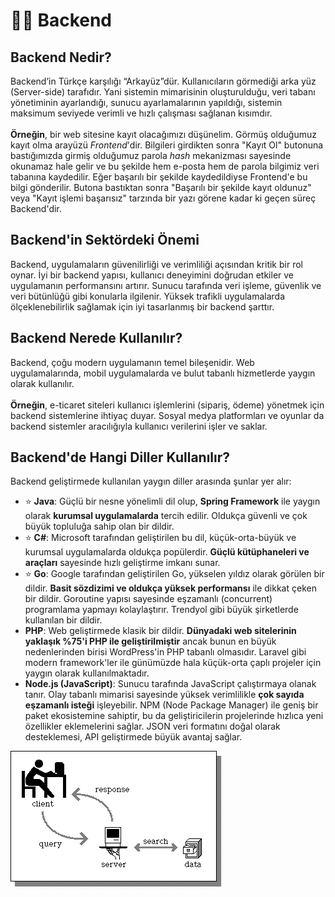 # 👩‍🔧 Backend

## Backend Nedir?
Backend’in Türkçe karşılığı “Arkayüz”dür. Kullanıcıların görmediği arka yüz (Server-side) tarafıdır. Yani sistemin mimarisinin oluşturulduğu, veri tabanı yönetiminin ayarlandığı, sunucu ayarlamalarının yapıldığı, sistemin maksimum seviyede verimli ve hızlı çalışması sağlanan kısımdır.
\
\
**Örneğin**, bir web sitesine kayıt olacağımızı düşünelim. Görmüş olduğumuz kayıt olma arayüzü *Frontend*'dir. Bilgileri girdikten sonra "Kayıt Ol" butonuna bastığımızda girmiş olduğumuz parola *hash* mekanizması sayesinde okunamaz hale gelir ve bu şekilde hem e-posta hem de parola bilgimiz veri tabanına kaydedilir. Eğer başarılı bir şekilde kaydedildiyse Frontend'e bu bilgi gönderilir. Butona bastıktan sonra "Başarılı bir şekilde kayıt oldunuz" veya "Kayıt işlemi başarısız" tarzında bir yazı görene kadar ki geçen süreç Backend'dir. 

## Backend'in Sektördeki Önemi
Backend, uygulamaların güvenilirliği ve verimliliği açısından kritik bir rol oynar. İyi bir backend yapısı, kullanıcı deneyimini doğrudan etkiler ve uygulamanın performansını artırır. Sunucu tarafında veri işleme, güvenlik ve veri bütünlüğü gibi konularla ilgilenir. Yüksek trafikli uygulamalarda ölçeklenebilirlik sağlamak için iyi tasarlanmış bir backend şarttır.

## Backend Nerede Kullanılır?
Backend, çoğu modern uygulamanın temel bileşenidir. Web uygulamalarında, mobil uygulamalarda ve bulut tabanlı hizmetlerde yaygın olarak kullanılır. 
\
\
**Örneğin**, e-ticaret siteleri kullanıcı işlemlerini (sipariş, ödeme) yönetmek için backend sistemlerine ihtiyaç duyar. Sosyal medya platformları ve oyunlar da backend sistemler aracılığıyla kullanıcı verilerini işler ve saklar.

## Backend'de Hangi Diller Kullanılır?

Backend geliştirmede kullanılan yaygın diller arasında şunlar yer alır:

- ⭐ **Java**: Güçlü bir nesne yönelimli dil olup, **Spring Framework** ile yaygın olarak **kurumsal uygulamalarda** tercih edilir. Oldukça güvenli ve çok büyük topluluğa sahip olan bir dildir.
- ⭐ **C#**: Microsoft tarafından geliştirilen bu dil, küçük-orta-büyük ve kurumsal uygulamalarda oldukça popülerdir. **Güçlü kütüphaneleri ve araçları** sayesinde hızlı geliştirme imkanı sunar.
- ⭐ **Go**: Google tarafından geliştirilen Go, yükselen yıldız olarak görülen bir dildir. **Basit sözdizimi ve oldukça yüksek performansı** ile dikkat çeken bir dildir. Goroutine yapısı sayesinde eşzamanlı (concurrent) programlama yapmayı kolaylaştırır. Trendyol gibi büyük şirketlerde kullanılan bir dildir.
- **PHP**: Web geliştirmede klasik bir dildir. **Dünyadaki web sitelerinin yaklaşık %75'i PHP ile geliştirilmiştir** ancak bunun en büyük nedenlerinden birisi WordPress'in PHP tabanlı olmasıdır. Laravel gibi modern framework'ler ile günümüzde hala küçük-orta çaplı projeler için yaygın olarak kullanılmaktadır.
- **Node.js (JavaScript)**: Sunucu tarafında JavaScript çalıştırmaya olanak tanır. Olay tabanlı mimarisi sayesinde yüksek verimlilikle **çok sayıda eşzamanlı isteği** işleyebilir. NPM (Node Package Manager) ile geniş bir paket ekosistemine sahiptir, bu da geliştiricilerin projelerinde hızlıca yeni özellikler eklemelerini sağlar. JSON veri formatını doğal olarak desteklemesi, API geliştirmede büyük avantaj sağlar.


![](../assets/backend.png)